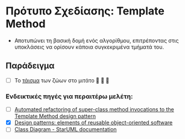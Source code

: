 # Πρότυπο Σχεδίασης: Template Method

- Αποτυπώνει τη βασική δομή ενός αλγορίθμου, επιτρέποντας στις υποκλάσεις να ορίσουν κάποια συγκεκριμένα τμήματά του.

## Παράδειγμα

- [ ] Το [τάισμα](./example_mitato) των ζώων στο μιτάτο :sheep: 🐖 :goat:


### Ενδεικτικές πηγές για περαιτέρω μελέτη:
- [ ] [Automated refactoring of super-class method invocations to the Template Method design pattern](https://www2.aueb.gr/users/bzafiris/docs/infsof2016-zafeiris-call_super.pdf)
- [X] [Design patterns: elements of reusable object-oriented software](http://faculty.chas.uni.edu/~wallingf/teaching/062/sessions/support/pattern-examples.pdf)
- [ ] [Class Diagram - StarUML documentation](https://docs.staruml.io/working-with-uml-diagrams/class-diagram)
